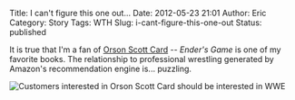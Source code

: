 Title: I can't figure this one out...
Date: 2012-05-23 21:01
Author: Eric
Category: Story
Tags: WTH
Slug: i-cant-figure-this-one-out
Status: published

It is true that I'm a fan of [Orson Scott Card](http://www.hatrack.com/)
-- *Ender's Game* is one of my favorite books. The relationship to
professional wrestling generated by Amazon's recommendation engine is...
puzzling.

![Customers interested in Orson Scott Card should be interested in WWE]({static}/images/osc-wwe.png "Orson Scott Card - WWE")
